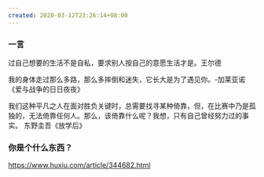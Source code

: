 ```yaml
---
created: 2020-03-12T23:26:14+08:00
---
```


### 一言

过自己想要的生活不是自私，要求别人按自己的意愿生活才是。王尔德

我的身体走过那么多路，那么多摔倒和迷失，它长大是为了遇见你。-加莱亚诺《爱与战争的日日夜夜》

我们这种平凡之人在面对胜负关键时，总需要找寻某种倚靠，但，在比赛中乃是孤独的，无法倚靠任何人。那么，该倚靠什么呢？我想，只有自己曾经努力过的事实。
东野圭吾《放学后》

### 你是个什么东西？
https://www.huxiu.com/article/344682.html
